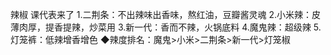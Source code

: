 辣椒
课代表来了
1.二荆条：不出辣味出香味，熬红油，豆瓣酱灵魂
2.小米辣：皮薄肉厚，提香提辣，炒菜用
3.新一代：香而不辣，火锅底料
4.魔鬼辣：超级辣
5.灯笼裤：低辣增香增色
◆辣度排名：魔鬼>小米>二荆条>新一代>灯笼椒